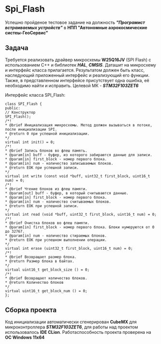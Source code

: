 # Spi_Flash
Успешно пройденое тестовое задание на должность ***"Програмист встраиваемых устройств"*** в **НПП "Автономные аэрокосмические систеы-ГеоСервис"**
## Задача
Требуется реализовать драйвер микросхемы **W25Q16JV** (SPI Flash) с использованием С++ и
библиотек ***HAL***, ***CMSIS***. Даташит на микросхему и интерфейс класса прилагается.
Результатом должен быть класс, наследующий приложенный интерфейс и реализующий его
функции. Также, в представленном интерфейсе присутствует одна ошибка, её необходимо
найти и исправить.
Целевой МК - ***STM32F103ZET6*** 

Интерфейс класса SPI_Flash:
```
class SPI_Flash {
public:
// Конструктор
SPI_Flash();
/*!
* @brief Инициализация микросхемы. Метод должен вызываться в потоке, после инициализации SPI.
* @return 0 при успешной инициализации.
*/
virtual int init() = 0;
/*!
* @brief Запись блоков во флеш память.
* @param[in] buff - буфер, из которого забираются данные для записи.
* @param[in] first_block - номер первого блока.
* @param[in] num - количество записываемых блоков.
* @return EOK при успешной записи.
*/
virtual int write (const void *buff, uint32_t first_block, uint16_t num) = 0;
/*!
* @brief Чтение блоков из флеш памяти.
* @param[out] buff - буфер, в который считываются данные.
* @param[in] first_block - номер первого блока.
* @param[in] num - количество считываемых блоков.
* @return EOK при успешной записи.
*/
virtual int read (void *buff, uint32_t first_block, uint16_t num) = 0;
/*!
* @brief Очистка блоков во флеш памяти.
* @param[in] first_block - номер первого блока. Блоки нумеруются от 0 до 32767.
* @param[in] num - количество стираемых блоков.
* @return EOK при успешном выполнении операции.
*/
virtual int erase (uint32_t first_block, uint16_t num) = 0;
/*!
* @brief Возвращает размер блока.
* @return Размер блока в байтах.
*/
virtual uint16_t get_block_size () = 0;
/*!
* @brief Возвращает количество блоков.
* @return Количество блоков
*/
virtual uint16_t get_block_num () = 0;
};
```
## Сборка проекта 
Код инициализации автоматически сгенерирован **CubeMX** для микроконтроллера ***STM32F103ZET6***, для работы над проектом использовалось **IDE CLion**. Работаспособность проекта проверена на **ОС Windows 11x64** 

